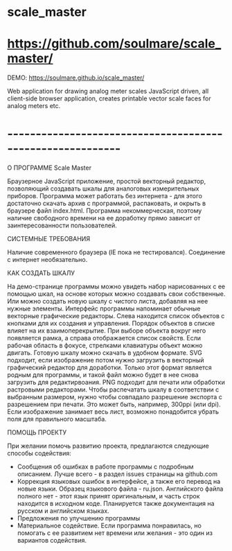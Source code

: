 # scale_master
# https://github.com/soulmare/scale_master/

DEMO: https://soulmare.github.io/scale_master/

Web application for drawing analog meter scales
JavaScript driven, all client-side browser application, creates printable vector scale faces for analog meters etc.

# ----------------------------------------------------------

О ПРОГРАММЕ Scale Master

Браузерное JavaScript приложение, простой векторный редактор, позволяющий создавать шкалы для аналоговых измерительных приборов.
Программа может работать без интернета - для этого достаточно скачать архив с программой, распаковать, и окрыть в браузере файл index.html.
Программа некоммерческая, поэтому наличие свободного времени на ее доработку прямо зависит от заинтересованности пользователей.

СИСТЕМНЫЕ ТРЕБОВАНИЯ

Наличие современного браузера (IE пока не тестировался). Соединение с интернет необязательно.

КАК СОЗДАТЬ ШКАЛУ

На демо-странице программы можно увидеть набор нарисованных с ее помощью шкал, на основе которых можно создавать свои собственные. Или можно создать новую шкалу с чистого листа, добавляя на нее нужные элементы.
Интерфейс программы напоминает обычные векторные графические редакторы. Слева находится список объектов с кнопками для их создания и управления. Порядок объектов в списке влияет на их взаимоперекрытие. При выборе объекта вокруг него появляется рамка, а справа отображается список свойств. Если рабочая область в фокусе, стрелками клавиатуры объект можно двигать.
Готовую шкалу можно скачать в удобном формате. SVG подходит, если изображение потом нужно загрузить в векторный графический редактор для доработки. Только этот формат является родным для программы, и такой файл можно будет в нее снова загрузить для редактирвоания.
PNG подходит для печати или обработки растровыми редакторами. Чтобы распечатать шкалу в соответствии с выбранным размером, нужно чтобы совпадало разрешение экспорта с разрешением при печати. Это может быть, например, 300ppi (или dpi). Если изображение занимает весь лист, возможно понадобится убрать поля для правильного масштаба.

ПОМОЩЬ ПРОЕКТУ

При желании помочь развитию проекта, предлагаются следующие способы содействия:
- Сообщения об ошибках в работе программы с подробным описанием. Лучше всего - в раздел issues страницы на github.com
- Коррекция языковых ошибок в интерфейсе, а также его перевод на новые языки. Образец языкового файла - ru.json. Английского файла полного нет - этот язык принят оригинальным, и часть строк находится в исходном коде. Планируется также документация на русском и английском языках.
- Предложения по улучшению программы
- Материальное содействие. Если программа понравилась, но помогать с ее развитием нет времени или желания - это один из вариантов содействия.
